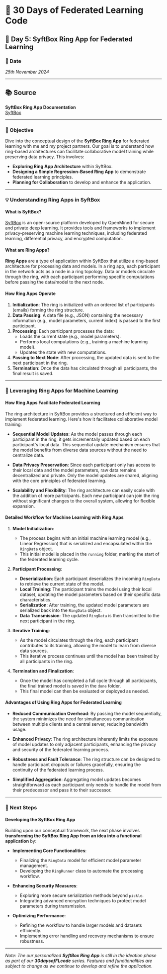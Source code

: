 # 🚀 30 Days of Federated Learning Code

## 📅 Day 5: SyftBox Ring App for Federated Learning

### 📆 Date
*25th November 2024*

---

## 📚 Source
**SyftBox Ring App Documentation**  
[SyftBox](https://github.com/OpenMined/syft)

---

### 🎯 Objective
Dive into the conceptual design of the **SyftBox [Ring](https://github.com/OpenMined/ring) App** for federated learning with me and my project partners. Our goal is to understand how ring-based architectures can facilitate collaborative model training while preserving data privacy. This involves:
- **Exploring Ring App Architecture** within SyftBox.
- **Designing a Simple Regression-Based Ring App** to demonstrate federated learning principles.
- **Planning for Collaboration** to develop and enhance the application.

---

### 💡 Understanding Ring Apps in SyftBox

#### What is SyftBox?

[SyftBox](https://github.com/OpenMined/syft) is an open-source platform developed by OpenMined for secure and private deep learning. It provides tools and frameworks to implement privacy-preserving machine learning techniques, including federated learning, differential privacy, and encrypted computation.

#### What are Ring Apps?

**Ring Apps** are a type of application within SyftBox that utilize a ring-based architecture for processing data and models. In a ring app, each participant in the network acts as a node in a ring topology. Data or models circulate through the ring, with each participant performing specific computations before passing the data/model to the next node.

#### How Ring Apps Operate

1. **Initialization**: The ring is initialized with an ordered list of participants (emails) forming the ring structure.
2. **Data Passing**: A data file (e.g., JSON) containing the necessary information (e.g., model parameters, current index) is passed to the first participant.
3. **Processing**: Each participant processes the data:
   - Loads the current state (e.g., model parameters).
   - Performs local computations (e.g., training a machine learning model).
   - Updates the state with new computations.
4. **Passing to Next Node**: After processing, the updated data is sent to the next participant in the ring.
5. **Termination**: Once the data has circulated through all participants, the final result is saved.

---

### 🧠 Leveraging Ring Apps for Machine Learning

#### How Ring Apps Facilitate Federated Learning

The ring architecture in SyftBox provides a structured and efficient way to implement federated learning. Here's how it facilitates collaborative model training:

- **Sequential Model Updates**: As the model passes through each participant in the ring, it gets incrementally updated based on each participant's local data. This sequential update mechanism ensures that the model benefits from diverse data sources without the need to centralize data.

- **Data Privacy Preservation**: Since each participant only has access to their local data and the model parameters, raw data remains decentralized and private. Only the model updates are shared, aligning with the core principles of federated learning.

- **Scalability and Flexibility**: The ring architecture can easily scale with the addition of more participants. Each new participant can join the ring without significant changes to the overall system, allowing for flexible expansion.

#### Detailed Workflow for Machine Learning with Ring Apps

1. **Model Initialization**:
   - The process begins with an initial machine learning model (e.g., Linear Regression) that is serialized and encapsulated within the `RingData` object.
   - This initial model is placed in the `running` folder, marking the start of the federated learning cycle.

2. **Participant Processing**:
   - **Deserialization**: Each participant deserializes the incoming `RingData` to retrieve the current state of the model.
   - **Local Training**: The participant trains the model using their local dataset, updating the model parameters based on their specific data characteristics.
   - **Serialization**: After training, the updated model parameters are serialized back into the `RingData` object.
   - **Data Transmission**: The updated `RingData` is then transmitted to the next participant in the ring.

3. **Iterative Training**:
   - As the model circulates through the ring, each participant contributes to its training, allowing the model to learn from diverse data sources.
   - This iterative process continues until the model has been trained by all participants in the ring.

4. **Termination and Finalization**:
   - Once the model has completed a full cycle through all participants, the final trained model is saved in the `done` folder.
   - This final model can then be evaluated or deployed as needed.

#### Advantages of Using Ring Apps for Federated Learning

- **Reduced Communication Overhead**: By passing the model sequentially, the system minimizes the need for simultaneous communication between multiple clients and a central server, reducing bandwidth usage.

- **Enhanced Privacy**: The ring architecture inherently limits the exposure of model updates to only adjacent participants, enhancing the privacy and security of the federated learning process.

- **Robustness and Fault Tolerance**: The ring structure can be designed to handle participant dropouts or failures gracefully, ensuring the continuity of the federated learning process.

- **Simplified Aggregation**: Aggregating model updates becomes straightforward as each participant only needs to handle the model from their predecessor and pass it to their successor.

---

### 🔮 Next Steps

#### **Developing the SyftBox Ring App**
Building upon our conceptual framework, the next phase involves **transforming the SyftBox Ring App from an idea into a functional application** by:
- **Implementing Core Functionalities**:
  - Finalizing the `RingData` model for efficient model parameter management.
  - Developing the `RingRunner` class to automate the processing workflow.
  
- **Enhancing Security Measures**:
  - Exploring more secure serialization methods beyond `pickle`.
  - Integrating advanced encryption techniques to protect model parameters during transmission.
  
- **Optimizing Performance**:
  - Refining the workflow to handle larger models and datasets efficiently.
  - Implementing error handling and recovery mechanisms to ensure robustness.
  


---

*Note: The our personalized **SyftBox Ring App** is still in the ideation phase as part of our **30daysofFLcode** series. Features and functionalities are subject to change as we continue to develop and refine the application.*
